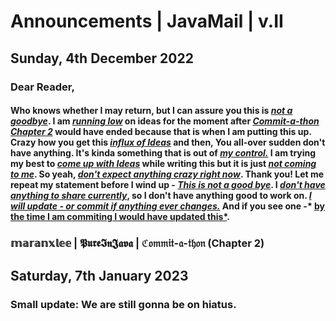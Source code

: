 # Announcements | JavaMail | v.II

## Sunday, 4th December 2022

### Dear Reader,

#### Who knows whether I may return, but I can assure you this is *<u>not a goodbye</u>*. I am *<u>running low</u>* on ideas for the moment after <u>*Commit-a-thon Chapter 2*</u> would have ended because that is when I am putting this up. Crazy how you get this <u>*influx of Ideas*</u> and then, You all-over sudden don't have anything. It's kinda something that is out of *<u>my control.</u>* I am trying my best to <u>*come up with Ideas*</u> while writing this but it is just <u>*not coming to me*</u>. So yeah, *<u>don't expect anything crazy right now</u>*. Thank you! Let me repeat my statement before I wind up - *<u>This is not a good bye</u>*. I *<u>don't have anything to share currently</u>*, so I don't have anything good to work on. *<u>I will update - or commit if anything ever changes.</u>* And if you see one -* <u>by the time I am commiting I would have updated this*</u>.

### 𝕞𝕒𝕣𝕒𝕟𝕩𝕝𝕖𝕖 | 𝕻𝖚𝖗𝖊𝕴𝖓𝕵𝖆𝖛𝖆 | ℭ𝔬𝔪𝔪𝔦𝔱-𝔞-𝔱𝔥𝔬𝔫 (Chapter 2)

## Saturday, 7th January 2023

### Small update: We are still gonna be on hiatus.

## 
